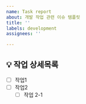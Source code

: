 ```yaml
---
name: Task report
about: 개발 작업 관련 이슈 템플릿
title: ''
labels: development
assignees: ''

---
```


## 💡 작업 상세목록

- [ ] 작업1
- [ ] 작업2
  - [ ] 작업 2-1

